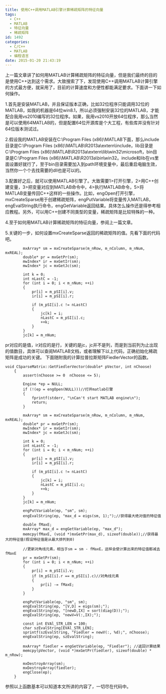 ```yaml
---
title: 使用C++调用MATLAB引擎计算稀疏矩阵的特征向量
tags:
  - C++
  - MATLAB
  - 特征向量
  - 稀疏矩阵
id: 1492
categories:
  - C/C++
  - MATLAB
  - 编程语言
date: 2015-01-20 21:43:19
---
```


上一篇文章讲了如何用MATLAB计算稀疏矩阵的特征向量，但是我们最终的目的是使用C++达到这个需求。大致搜索了下，发现使用C++调用MATLAB计算引擎的方式最方便，就采用了，目前的计算速度和方便性都能满足要求。下面讲一下如何操作。

1.首先是安装MATLAB，并且保证版本正确，比如32位程序只能调用32位的MATLAB，如我的机器是64位win8.1，所以必须强制安装32位的MATLAB，才能配合我用vs2010编写的32位程序。如果，我用vs2010开放64位程序，那么当然是可以使用64MATLAB的，但是配置64位开源库是个大工程，有些库并没有针对64位版本测试过。

2.假设我的MATLAB安装在C:\Program Files (x86)\MATLAB下面，那么include目录是C:\Program Files (x86)\MATLAB\R2013a\extern\include，lib目录是C:\Program Files (x86)\MATLAB\R2013a\extern\lib\win32\microsoft，bin目录是C:\Program Files (x86)\MATLAB\R2013a\bin\win32。include和lib在vs里面设置好就行了，至于bin目录需要加入到path环境变量中，最后重启电脑生效，当然你一个个去找需要的dll也是可以的。

3.配置好之后，就可以使用MATLAB引擎了。大致需要1>打开引擎，2>用C++创建变量，3>把变量对应到MATLAB命令中，4>执行MATLAB命令，5>将MATLAB变量传回C++这样的一些操作。比如，engOpen打开引擎，mxCreateSparse用于创建稀疏矩阵，engPutVariable将变量传入MATLAB，engEvalString执行命令，engGetVariable返回结果。具体怎么操作还是得参考相应教程。另外，可以用C++创建不同类型的变量，稀疏矩阵是比较特殊的一种。

4.至于如何用MATLAB计算稀疏矩阵的特征向量，参阅上一篇文章。

5.关键的一步，如何设置mxCreateSparse返回的稀疏矩阵的值。先看下面的代码吧。

``` stylus
        mxArray* sm = mxCreateSparse(m_nRow, m_nColumn, m_nNum, mxREAL);
        double* pr = mxGetPr(sm);
        mwIndex* ir = mxGetIr(sm);
        mwIndex* jc = mxGetJc(sm); 

        int k = 0;
        int nLastC = -1;
        for (int i = 0; i < m_nNum; ++i)
        {
            pr[i] = m_pSI[i].v;
            ir[i] = m_pSI[i].r;

            if (m_pSI[i].c != nLastC)
            {
                jc[k] = i;
                nLastC = m_pSI[i].c;
                ++k;
            }
        }
        jc[k] = m_nNum;
```

pr对应的是值，ir对应的是行，关键的是jc，jc并不是列，而是到当前列为止出现的值数目，具体可以查阅MATLAB文档，或者理解下以上代码，正确初始化稀疏矩阵是成功的关键。
下面随附我的计算拉普拉斯矩阵FiedlerVector的函数。

``` stylus
void CSparseMatrix::GetFiedlerVector(double* pVector, int nChoose)
    {
        assert(nChoose >= 0  nChoose <= 5);

        Engine *ep = NULL;
        if (!(ep = engOpen(NULL)))//打开matlab引擎
        {
            fprintf(stderr, "\nCan't start MATLAB engine\n");
            return;
        }

        mxArray* sm = mxCreateSparse(m_nRow, m_nColumn, m_nNum, mxREAL);
        double* pr = mxGetPr(sm);
        mwIndex* ir = mxGetIr(sm);
        mwIndex* jc = mxGetJc(sm); 

        int k = 0;
        int nLastC = -1;
        for (int i = 0; i < m_nNum; ++i)
        {
            pr[i] = m_pSI[i].v;
            ir[i] = m_pSI[i].r;

            if (m_pSI[i].c != nLastC)
            {
                jc[k] = i;
                nLastC = m_pSI[i].c;
                ++k;
            }
        }
        jc[k] = m_nNum;

        engPutVariable(ep, "sm", sm);
        engEvalString(ep, "max_d = eigs(sm, 1);");//获得最大绝对值的特征值

        double fMaxE;
        mxArray* max_d = engGetVariable(ep, "max_d");
        memcpy(fMaxE, (void *)mxGetPr(max_d), sizeof(double));//获得最大的特征值(假设特征值是从最大排列到0)

        //更新对角线元素，相当于sm = sm - fMaxE，这样会使计算出来的特征值都减去fMaxE
        pr = mxGetPr(sm);
        for (int i = 0; i < m_nNum; ++i)
        {
            pr[i] = m_pSI[i].v;
            if (m_pSI[i].r == m_pSI[i].c)//对角线元素
            {
                pr[i] -= fMaxE;
            }
        }

        engPutVariable(ep, "sm", sm);
        engEvalString(ep, "[V,D] = eigs(sm);");
        engEvalString(ep, "[newD,IX] = sort(diag(D));");
        engEvalString(ep, "newV=V(:,IX);");

        const int EVAl_STR_LEN = 100;
        char szEvalString[EVAl_STR_LEN];
        sprintf(szEvalString, "Fiedler = newV(:, %d);", nChoose);
        engEvalString(ep, szEvalString);

        mxArray* fiedler = engGetVariable(ep, "Fiedler"); //返回计算结果
        memcpy(pVector, (void *)mxGetPr(fiedler), sizeof(double) * m_nRow);

        mxDestroyArray(sm);
        mxDestroyArray(fiedler);
        engClose(ep);
    }
```

参照以上函数基本可以知道本文所讲的内容了，一切尽在代码中。